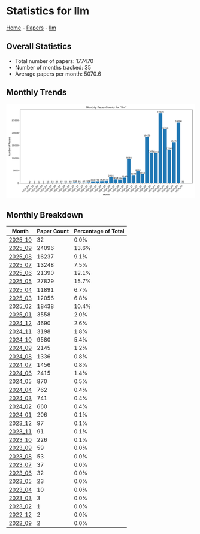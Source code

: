 # Statistics for llm

[Home](https://arxcompass.github.io) - [Papers](https://arxcompass.github.io/papers) - [llm](https://arxcompass.github.io/papers/llm)

## Overall Statistics

- Total number of papers: 177470
- Number of months tracked: 35
- Average papers per month: 5070.6

## Monthly Trends

![Monthly Paper Counts](monthly_stats.png)

## Monthly Breakdown

| Month | Paper Count | Percentage of Total |
| --- | --- | --- |
| [2025_10](./2025_10/papers_1.md) | 32 | 0.0% |
| [2025_09](./2025_09/papers_1.md) | 24096 | 13.6% |
| [2025_08](./2025_08/papers_1.md) | 16237 | 9.1% |
| [2025_07](./2025_07/papers_1.md) | 13248 | 7.5% |
| [2025_06](./2025_06/papers_1.md) | 21390 | 12.1% |
| [2025_05](./2025_05/papers_1.md) | 27829 | 15.7% |
| [2025_04](./2025_04/papers_1.md) | 11891 | 6.7% |
| [2025_03](./2025_03/papers_1.md) | 12056 | 6.8% |
| [2025_02](./2025_02/papers_1.md) | 18438 | 10.4% |
| [2025_01](./2025_01/papers_1.md) | 3558 | 2.0% |
| [2024_12](./2024_12/papers_1.md) | 4690 | 2.6% |
| [2024_11](./2024_11/papers_1.md) | 3198 | 1.8% |
| [2024_10](./2024_10/papers_1.md) | 9580 | 5.4% |
| [2024_09](./2024_09/papers_1.md) | 2145 | 1.2% |
| [2024_08](./2024_08/papers_1.md) | 1336 | 0.8% |
| [2024_07](./2024_07/papers_1.md) | 1456 | 0.8% |
| [2024_06](./2024_06/papers_1.md) | 2415 | 1.4% |
| [2024_05](./2024_05/papers_1.md) | 870 | 0.5% |
| [2024_04](./2024_04/papers_1.md) | 762 | 0.4% |
| [2024_03](./2024_03/papers_1.md) | 741 | 0.4% |
| [2024_02](./2024_02/papers_1.md) | 660 | 0.4% |
| [2024_01](./2024_01/papers_1.md) | 206 | 0.1% |
| [2023_12](./2023_12/papers_1.md) | 97 | 0.1% |
| [2023_11](./2023_11/papers_1.md) | 91 | 0.1% |
| [2023_10](./2023_10/papers_1.md) | 226 | 0.1% |
| [2023_09](./2023_09/papers_1.md) | 59 | 0.0% |
| [2023_08](./2023_08/papers_1.md) | 53 | 0.0% |
| [2023_07](./2023_07/papers_1.md) | 37 | 0.0% |
| [2023_06](./2023_06/papers_1.md) | 32 | 0.0% |
| [2023_05](./2023_05/papers_1.md) | 23 | 0.0% |
| [2023_04](./2023_04/papers_1.md) | 10 | 0.0% |
| [2023_03](./2023_03/papers_1.md) | 3 | 0.0% |
| [2023_02](./2023_02/papers_1.md) | 1 | 0.0% |
| [2022_12](./2022_12/papers_1.md) | 2 | 0.0% |
| [2022_09](./2022_09/papers_1.md) | 2 | 0.0% |
